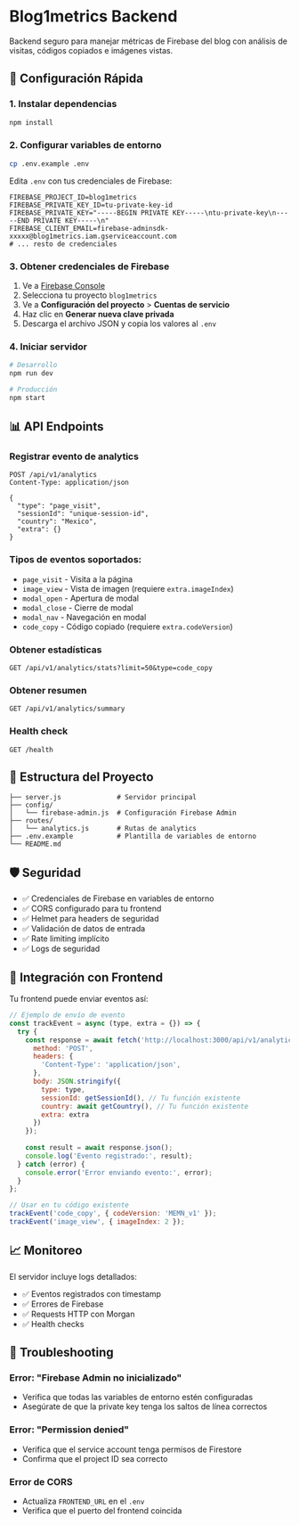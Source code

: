 # Blog1metrics Backend

Backend seguro para manejar métricas de Firebase del blog con análisis de visitas, códigos copiados e imágenes vistas.

## 🚀 Configuración Rápida

### 1. Instalar dependencias
```bash
npm install
```

### 2. Configurar variables de entorno
```bash
cp .env.example .env
```

Edita `.env` con tus credenciales de Firebase:

```env
FIREBASE_PROJECT_ID=blog1metrics
FIREBASE_PRIVATE_KEY_ID=tu-private-key-id
FIREBASE_PRIVATE_KEY="-----BEGIN PRIVATE KEY-----\ntu-private-key\n-----END PRIVATE KEY-----\n"
FIREBASE_CLIENT_EMAIL=firebase-adminsdk-xxxxx@blog1metrics.iam.gserviceaccount.com
# ... resto de credenciales
```

### 3. Obtener credenciales de Firebase

1. Ve a [Firebase Console](https://console.firebase.google.com/)
2. Selecciona tu proyecto `blog1metrics`
3. Ve a **Configuración del proyecto** > **Cuentas de servicio**
4. Haz clic en **Generar nueva clave privada**
5. Descarga el archivo JSON y copia los valores al `.env`

### 4. Iniciar servidor
```bash
# Desarrollo
npm run dev

# Producción
npm start
```

## 📊 API Endpoints

### Registrar evento de analytics
```http
POST /api/v1/analytics
Content-Type: application/json

{
  "type": "page_visit",
  "sessionId": "unique-session-id",
  "country": "Mexico",
  "extra": {}
}
```

### Tipos de eventos soportados:
- `page_visit` - Visita a la página
- `image_view` - Vista de imagen (requiere `extra.imageIndex`)
- `modal_open` - Apertura de modal
- `modal_close` - Cierre de modal  
- `modal_nav` - Navegación en modal
- `code_copy` - Código copiado (requiere `extra.codeVersion`)

### Obtener estadísticas
```http
GET /api/v1/analytics/stats?limit=50&type=code_copy
```

### Obtener resumen
```http
GET /api/v1/analytics/summary
```

### Health check
```http
GET /health
```

## 🔧 Estructura del Proyecto

```
├── server.js              # Servidor principal
├── config/
│   └── firebase-admin.js  # Configuración Firebase Admin
├── routes/
│   └── analytics.js       # Rutas de analytics
├── .env.example           # Plantilla de variables de entorno
└── README.md
```

## 🛡️ Seguridad

- ✅ Credenciales de Firebase en variables de entorno
- ✅ CORS configurado para tu frontend
- ✅ Helmet para headers de seguridad
- ✅ Validación de datos de entrada
- ✅ Rate limiting implícito
- ✅ Logs de seguridad

## 🔗 Integración con Frontend

Tu frontend puede enviar eventos así:

```javascript
// Ejemplo de envío de evento
const trackEvent = async (type, extra = {}) => {
  try {
    const response = await fetch('http://localhost:3000/api/v1/analytics', {
      method: 'POST',
      headers: {
        'Content-Type': 'application/json',
      },
      body: JSON.stringify({
        type: type,
        sessionId: getSessionId(), // Tu función existente
        country: await getCountry(), // Tu función existente
        extra: extra
      })
    });
    
    const result = await response.json();
    console.log('Evento registrado:', result);
  } catch (error) {
    console.error('Error enviando evento:', error);
  }
};

// Usar en tu código existente
trackEvent('code_copy', { codeVersion: 'MEMN_v1' });
trackEvent('image_view', { imageIndex: 2 });
```

## 📈 Monitoreo

El servidor incluye logs detallados:
- ✅ Eventos registrados con timestamp
- ✅ Errores de Firebase
- ✅ Requests HTTP con Morgan
- ✅ Health checks

## 🚨 Troubleshooting

### Error: "Firebase Admin no inicializado"
- Verifica que todas las variables de entorno estén configuradas
- Asegúrate de que la private key tenga los saltos de línea correctos

### Error: "Permission denied"
- Verifica que el service account tenga permisos de Firestore
- Confirma que el project ID sea correcto

### Error de CORS
- Actualiza `FRONTEND_URL` en el `.env`
- Verifica que el puerto del frontend coincida